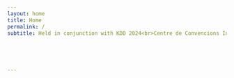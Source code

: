 ```yaml
---
layout: home
title: Home
permalink: /
subtitle: Held in conjunction with KDD 2024<br>Centre de Convencions Internacional de Barcelona, Spain - Wednesday, August 28th, 2024





---
```


